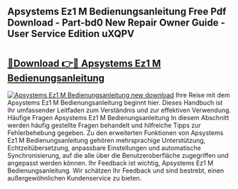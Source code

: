 ## Apsystems Ez1 M Bedienungsanleitung Free Pdf Download - Part-bd0 New Repair Owner Guide - User Service Edition uXQPV

# <h2><a href="http://df5a0d.blite.top/?on=Apsystems+Ez1+M+Bedienungsanleitung">🔗Download 👉🔴 Apsystems Ez1 M Bedienungsanleitung</a></h2>

[![Apsystems Ez1 M Bedienungsanleitung new download](https://i.imgur.com/lujVjoI.png)](http://df5a0d.blite.top/?on=Apsystems+Ez1+M+Bedienungsanleitung)
Ihre Reise mit dem Apsystems Ez1 M Bedienungsanleitung beginnt hier. Dieses Handbuch ist Ihr umfassender Leitfaden zum Verständnis und zur effektiven Verwendung. Häufige Fragen Apsystems Ez1 M Bedienungsanleitung In diesem Abschnitt werden häufig gestellte Fragen behandelt und hilfreiche Tipps zur Fehlerbehebung gegeben. Zu den erweiterten Funktionen von Apsystems Ez1 M Bedienungsanleitung gehören mehrsprachige Unterstützung, Echtzeitübersetzung, anpassbare Einstellungen und automatische Synchronisierung, auf die alle über die Benutzeroberfläche zugegriffen und angepasst werden können. Ihr Feedback ist wichtig, Apsystems Ez1 M Bedienungsanleitung. Wir schätzen Ihr Feedback und sind bestrebt, einen außergewöhnlichen Kundenservice zu bieten.
